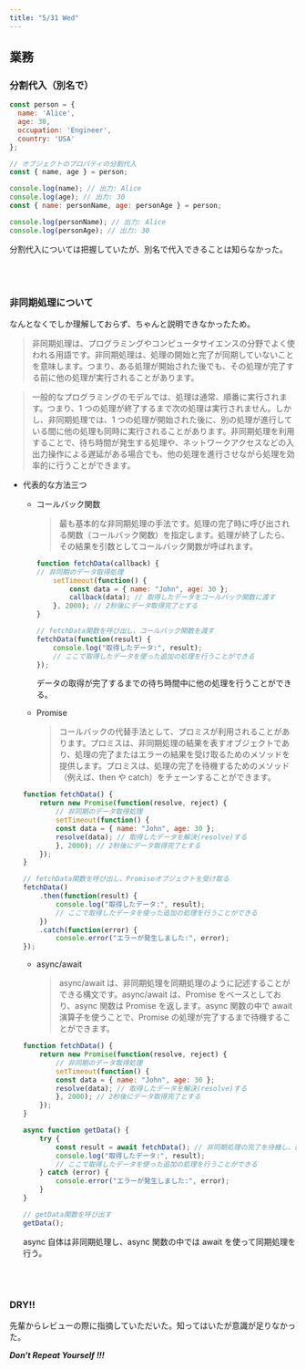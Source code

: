 ```yaml
---
title: "5/31 Wed"
---
```


## 業務

### 分割代入（別名で）

```JavaScript
const person = {
  name: 'Alice',
  age: 30,
  occupation: 'Engineer',
  country: 'USA'
};

// オブジェクトのプロパティの分割代入
const { name, age } = person;

console.log(name); // 出力: Alice
console.log(age); // 出力: 30
const { name: personName, age: personAge } = person;

console.log(personName); // 出力: Alice
console.log(personAge); // 出力: 30
```

分割代入については把握していたが、別名で代入できることは知らなかった。

<br/>
<br/>

### 非同期処理について

なんとなくでしか理解しておらず、ちゃんと説明できなかったため。

> 非同期処理は、プログラミングやコンピュータサイエンスの分野でよく使われる用語です。非同期処理は、処理の開始と完了が同期していないことを意味します。つまり、ある処理が開始された後でも、その処理が完了する前に他の処理が実行されることがあります。

> 一般的なプログラミングのモデルでは、処理は通常、順番に実行されます。つまり、1 つの処理が終了するまで次の処理は実行されません。しかし、非同期処理では、1 つの処理が開始された後に、別の処理が進行している間に他の処理も同時に実行されることがあります。非同期処理を利用することで、待ち時間が発生する処理や、ネットワークアクセスなどの入出力操作による遅延がある場合でも、他の処理を進行させながら処理を効率的に行うことができます。

-   代表的な方法三つ

    -   コールバック関数

        > 最も基本的な非同期処理の手法です。処理の完了時に呼び出される関数（コールバック関数）を指定します。処理が終了したら、その結果を引数としてコールバック関数が呼ばれます。

        ```JavaScript
        function fetchData(callback) {
        // 非同期のデータ取得処理
            setTimeout(function() {
                const data = { name: "John", age: 30 };
                callback(data); // 取得したデータをコールバック関数に渡す
            }, 2000); // 2秒後にデータ取得完了とする
        }

        // fetchData関数を呼び出し、コールバック関数を渡す
        fetchData(function(result) {
            console.log("取得したデータ:", result);
            // ここで取得したデータを使った追加の処理を行うことができる
        });
        ```

        データの取得が完了するまでの待ち時間中に他の処理を行うことができる。

    -   Promise
        > コールバックの代替手法として、プロミスが利用されることがあります。プロミスは、非同期処理の結果を表すオブジェクトであり、処理の完了またはエラーの結果を受け取るためのメソッドを提供します。プロミスは、処理の完了を待機するためのメソッド（例えば、then や catch）をチェーンすることができます。

    ```JavaScript
    function fetchData() {
        return new Promise(function(resolve, reject) {
            // 非同期のデータ取得処理
            setTimeout(function() {
            const data = { name: "John", age: 30 };
            resolve(data); // 取得したデータを解決(resolve)する
            }, 2000); // 2秒後にデータ取得完了とする
        });
    }

    // fetchData関数を呼び出し、Promiseオブジェクトを受け取る
    fetchData()
        .then(function(result) {
            console.log("取得したデータ:", result);
            // ここで取得したデータを使った追加の処理を行うことができる
        })
        .catch(function(error) {
            console.error("エラーが発生しました:", error);
    });
    ```

    -   async/await
        > async/await は、非同期処理を同期処理のように記述することができる構文です。async/await は、Promise をベースとしており、async 関数は Promise を返します。async 関数の中で await 演算子を使うことで、Promise の処理が完了するまで待機することができます。

    ```JavaScript
    function fetchData() {
        return new Promise(function(resolve, reject) {
            // 非同期のデータ取得処理
            setTimeout(function() {
            const data = { name: "John", age: 30 };
            resolve(data); // 取得したデータを解決(resolve)する
            }, 2000); // 2秒後にデータ取得完了とする
        });
    }

    async function getData() {
        try {
            const result = await fetchData(); // 非同期処理の完了を待機し、結果を受け取る
            console.log("取得したデータ:", result);
            // ここで取得したデータを使った追加の処理を行うことができる
        } catch (error) {
            console.error("エラーが発生しました:", error);
        }
    }

    // getData関数を呼び出す
    getData();
    ```

    async 自体は非同期処理し、async 関数の中では await を使って同期処理を行う。

    <br>
    <br>

### DRY!!

先輩からレビューの際に指摘していただいた。知ってはいたが意識が足りなかった。

**_Don't Repeat Yourself !!!_**
